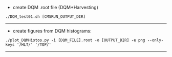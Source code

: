 
* create DQM .root file (DQM+Harvesting)

```
./DQM_test01.sh [CMSRUN_OUTPUT_DIR]
```

--------------------------------------------------

* create figures from DQM histograms:

```
./plot_DQMHistos.py -i [DQM_FILE].root -o [OUTPUT_DIR] -e png --only-keys '/HLT/' '/TOP/'
```

--------------------------------------------------
